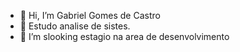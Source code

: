 - 👋 Hi, I’m Gabriel Gomes de Castro
- 🌱  Estudo analise de sistes.
- 💞️ I’m slooking estagio na area de desenvolvimento


<!---
GabrielCastro7/GabrielCastro7 is a ✨ special ✨ repository because its `README.md` (this file) appears on your GitHub profile.
You can click the Preview link to take a look at your changes.
--->
